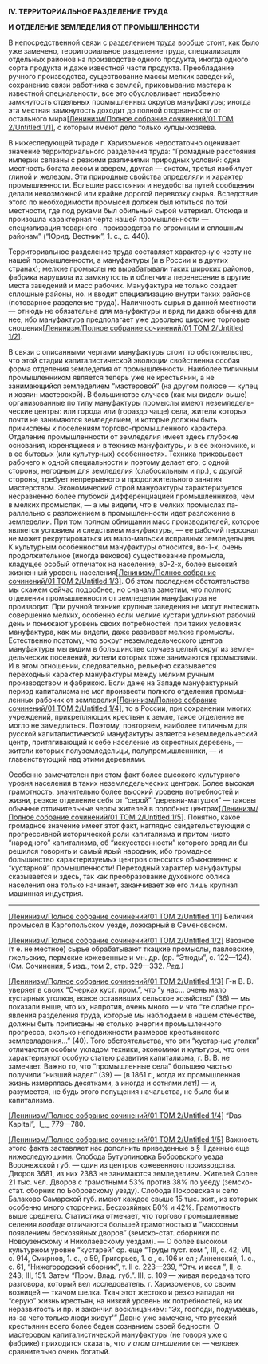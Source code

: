 **IV. ТЕРРИТОРИАЛЬНОЕ РАЗДЕЛЕНИЕ ТРУДА**

**И ОТДЕЛЕНИЕ ЗЕМЛЕДЕЛИЯ ОТ ПРОМЫШЛЕННОСТИ**

В непосредственной связи с разделением труда вообще стоит, как было уже замечено, территориальное разделение труда, специализация отдельных районов на производстве одного продукта, иногда одного сорта продукта и даже известной части продукта. Преоб­ладание ручного производства, существование массы мелких заведений, сохранение связи работника с зем­лей, приковывание мастера к известной специальности, все это обусловливает неизбежно замкнутость отдель­ных промышленных округов мануфактуры; иногда эта местная замкнутость доходит до полной оторванности от остального мира[[Ленинизм/Полное собрание сочинений/01 ТОМ 2/Untitled 1/1]](#_ftn1), с которым имеют дело только купцы-хозяева.

В нижеследующей тираде г. Харизоменов недоста­точно оценивает значение территориального разделения труда: “Громадные расстояния империи связаны с рез­кими различиями природных условий: одна местность богата лесом и зверем, другая — скотом, третья изоби­лует глиной и железом. Эти природные свойства опре­деляли и характер промышленности. Большие расстоя­ния и неудобства путей сообщения делали невозможной или крайне дорогой перевозку сырья. Вследствие этого по необходимости промысел должен был ютиться по той местности, где под руками был обильный сырой материал. Отсюда и произошла характерная черта нашей промышленности — специализация товарного . производства по огромным и сплошным районам” (“Юрид. Вестник”, 1. с., с. 440).

Территориальное разделение труда составляет ха­рактерную черту не нашей промышленности, а мануфак­туры (и в России и в других странах); мелкие про­мыслы не вырабатывали таких широких районов, фаб­рика нарушила их замкнутость и облегчила перенесение в другие места заведений и масс рабочих. Мануфак­тура не только создает сплошные районы, но. и вводит специализацию внутри таких районов (потоварное разделение труда). Наличность сырья в данной мест­ности — отнюдь не обязательна для мануфактуры и вряд ли даже обычна для нее, ибо мануфактура пред­полагает уже довольно широкие торговые сношения[[Ленинизм/Полное собрание сочинений/01 ТОМ 2/Untitled 1/2]](#_ftn2).

В связи с описанными чертами мануфактуры стоит то обстоятельство, что этой стадии капиталистической эволюции свойственна особая форма отделения земле­делия от промышленности. Наиболее типичным про­мышленником является теперь уже не крестьянин, а не занимающийся земледелием “мастеровой” (на дру­гом полюсе — купец и хозяин мастерской). В боль­шинстве случаев (как мы видели выше) организованные по типу мануфактуры промыслы имеют неземледель­ческие центры: или города или (гораздо чаще) села, жители которых почти не занимаются земледелием, и которые должны быть причислены к поселениям торгово-промышленного характера. Отделение промыш­ленности от земледелия имеет здесь глубокие основа­ния, коренящиеся и в технике мануфактуры, и в ее экономике, и в ее бытовых (или культурных) особен­ностях. Техника приковывает рабочего к одной спе­циальности и поэтому делает его, с одной стороны, негод­ным для земледелия (слабосильным и пр.), с другой стороны, требует непрерывного и продолжительного занятия мастерством. Экономический строй мануфак­туры характеризуется несравненно более глубокой дифференциацией промышленников, чем в мелких промыслах, — а мы видели, что в мелких промыслах па­раллельно с разложением в промышленности идет раз­ложение в земледелии. При том полном обнищании масс производителей, которое является условием и следствием мануфактуры, — ее рабочий персонал не мо­жет рекрутироваться из мало-мальски исправных зем­ледельцев. К культурным особенностям мануфактуры относится, во-1-х, очень продолжительное (иногда ве­ковое) существование промысла, кладущее особый отпе­чаток на население; в0-2-х, более высокий жизненный уровень населения[[Ленинизм/Полное собрание сочинений/01 ТОМ 2/Untitled 1/3]](#_ftn3). Об этом последнем обстоятельстве мы скажем сейчас подробнее, но сначала заметим, что полного отделения промышленности от земледелия мануфактура не производит. При ручной технике крупные заведения не могут вытеснить совершенно мелких, особенно если мелкие кустари удлиняют ра­бочий день и понижают уровень своих потребностей: при таких условиях мануфактура, как мы видели, даже развивает мелкие промыслы. Естественно поэтому, что вокруг неземледельческого центра мануфактуры мы видим в большинстве случаев целый округ из земле­дельческих поселений, жители которых тоже занимаются промыслами. И в этом отношении, следовательно, рельефно сказывается переходный характер мануфак­туры между мелким ручным производством и фабрикою. Если даже на Западе мануфактурный период капита­лизма не мог произвести полного отделения промыш­ленных рабочих от земледелия[[Ленинизм/Полное собрание сочинений/01 ТОМ 2/Untitled 1/4]](#_ftn4), то в России, при сохранении многих учреждений, прикрепляющих кре­стьян к земле, такое отделение не могло не замед­литься. Поэтому, повторяем, наиболее типичным для русской капиталистической мануфактуры является неземледельческий центр, притягивающий к себе насе­ление из окрестных деревень, — жители которых полу­земледельцы, полупромышленники, — и главенствую­щий над этими деревнями.

Особенно замечателен при этом факт более высокого культурного уровня населения в таких неземледельче­ских центрах. Более высокая грамотность, значительно более высокий уровень потребностей и жизни, рез­кое отделение себя от “серой” “деревни-матушки” — таковы обычные отличительные черты жителей в по­добных центрах[[Ленинизм/Полное собрание сочинений/01 ТОМ 2/Untitled 1/5]](#_ftn5). Понятно, какое громадное значение имеет этот факт, наглядно свидетельствующий о про­грессивной исторической роли капитализма и притом чисто “народного” капитализма, об “искусственности” которого вряд ли бы решился говорить и самый ярый народник, ибо громадное большинство характеризуе­мых центров относится обыкновенно к “кустарной” промышленности! Переходный характер мануфактуры сказывается и здесь, так как преобразование духовного облика населения она только начинает, заканчивает же его лишь крупная машинная индустрия.

  

---

[[Ленинизм/Полное собрание сочинений/01 ТОМ 2/Untitled 1/1]](#_ftnref1) Беличий промысел в Каргопольском уезде, ложкарный в Семенов­ском.

[[Ленинизм/Полное собрание сочинений/01 ТОМ 2/Untitled 1/2]](#_ftnref2) Ввозное (т е. не местное) сырье обрабатывают ткацкие промыслы, павловские, гжельские, пермские кожевенные и мн. др. (ср. “Этюды”, с. 122—124). (См. Сочинения, 5 изд., том 2, стр. 329—332. _Ред.)_

[[Ленинизм/Полное собрание сочинений/01 ТОМ 2/Untitled 1/3]](#_ftnref3) Г-н В. В. уверяет в своих “Очерках куст. пром.”, что “у нас... очень мало кустарных уголков, вовсе оставивших сельское хозяйство” (36) — мы показали выше, что их, напротив, очень много — и что “те слабые про­явления разделения труда, которые мы наблюдаем в нашем отечестве, должны быть приписаны не столько энергии промышленного прогресса, сколько неподвижности размеров крестьянского землевладения...” (40). Того обстоятельства, что эти “кустарные уголки” отличаются особым укла­дом техники, экономики и культуры, что они характеризуют особую статью развития капитализма, г. В. В. не замечает. Важно то, что “промыш­ленные села” большею частью получили “низший надел” (39) — (в 1861 г., когда их промышленная жизнь измерялась десятками, а иногда и сотнями лет!) — и, разумеется, не будь этого попущения начальства, не было бы и капитализма.

[[Ленинизм/Полное собрание сочинений/01 ТОМ 2/Untitled 1/4]](#_ftnref4) “Das Kapltal”,  I_,_ 779—780.

[[Ленинизм/Полное собрание сочинений/01 ТОМ 2/Untitled 1/5]](#_ftnref5) Важность этого факта заставляет нас дополнить приведенные в § II данные еще нижеследующими. Слобода Бутурлиновка Бобровского уезда Воронежской губ. — один из центров кожевенного производства. Дворов 3681, из них 2383 не занимаются земледелием. Жителей Солее 21 тыс. чел. Дворов с грамотными 53% против 38% по уееду (земско-стат. сборник по Бобровскому уезду). Слобода Покровская и село Балаково Самарской губ. имеют каждое свыше 15 тыс. жит., из которых особенно много сторонних. Бесхозяйных Б0% и 42%. Грамотность выше среднего. Статистика отмечает, что торгово промышленные селения _вообще_ отли­чаются большей грамотностью и “массовым появлением бесхозяйных дворов” (земско-стат. сборники по Новоузенскому и Николаевскому уез­дам). — О более высоком культурном уровне “кустарей” ср. еще “Труды пуст. ком ”, III, с. 42; VII, с. 914, Смирнов, 1. с., с 59, Григорьев, 1. с , с. 106 и ел ; Анненский, 1. с., с. 61, “Нижегородский сборник”, т. II с. 223—239, “Отч. и иссл ”, II, с. 243; III, 151. Затем “Пром. Влад. губ.”. III, с. 109 — живая передача того разговора, который вел исследователь. г. Харизоменов, со своим возницей — ткачом шелка. Ткач этот жестоко и резко нападал на “серую” жизнь крестьян, на низкий уровень их потреб­ностей, на их неразвитость и пр. и закончил восклицанием: “Эх, господи, подумаешь, из-за чего только люди живут'” Давно уже замечено, что рус­ский крестьянин всего более беден сознанием своей бедности. О мастеровом капиталистической мануфактуры (не говоря уже о фабрике) приходится сказать, что _v_ _атом отношении_ он — человек сравнительно очень богатый.